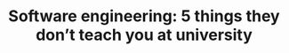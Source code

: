 ---
layout: post 
title: "Software engineering: 5 things they don’t teach you at university"
img: desk-setup.jpeg
external_url: "https://engineering.freeagent.com/2021/09/10/software-engineering-5-things-they-dont-teach-you-at-university/"
categories: article
---